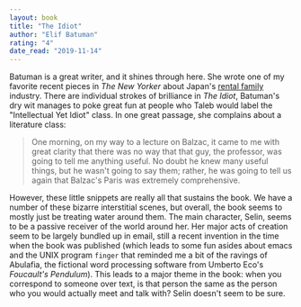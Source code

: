 ```yaml
---
layout: book
title: "The Idiot"
author: "Elif Batuman"
rating: "4"
date_read: "2019-11-14"
---
```


Batuman is a great writer, and it shines through here. She wrote one of my
favorite recent pieces in _The New Yorker_ about Japan's [rental
family](https://www.newyorker.com/magazine/2018/04/30/japans-rent-a-family-industry)
industry. There are individual strokes of brilliance in _The Idiot_, Batuman's dry wit
manages to poke great fun at people who Taleb would label the "Intellectual Yet
Idiot" class. In one great passage, she complains about a literature class:

> One morning, on my way to a lecture on Balzac, it came to me with great
> clarity that there was no way that that guy, the professor, was going to tell
> me anything useful. No doubt he knew many useful things, but he wasn't going
> to say them; rather, he was going to tell us again that Balzac's Paris was
> extremely comprehensive.

However, these little snippets are really all that sustains the book. We have a
number of these bizarre interstitial scenes, but overall, the book seems to
mostly just be treating water around them. The main character, Selin, seems to
be a passive receiver of the world around her. Her major acts of creation seem
to be largely bundled up in email, still a recent invention in the time when the
book was published (which leads to some fun asides about emacs and the UNIX
program `finger` that reminded me a bit of the ravings of Abulafia, the
fictional word processing software from Umberto Eco's _Foucault's Pendulum_).
This leads to a major theme in the book: when you correspond to someone over
text, is that person the same as the person who you would actually meet and talk
with? Selin doesn't seem to be sure.
